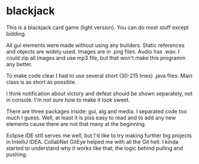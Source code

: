# blackjack
This is a blackjack card game (light version). You can do most stuff except bidding.

All gui elements were made without using any builders. Static references and objects are widely used. Images are in .png files. Audio has .wav. I could zip all images and use mp3 file, but that won't make this programm any better.

To make code clear I had to use several short (30-215 lines) .java files. Main class is as short as possible.

I think notification about victory and defeat should be shown separately, not in console. I'm not sure how to make it look sweet.

There are three packages inside: gui, alg and media. I separated code too much I guess. Well, at least it is piss easy to read and to add any new elements cause there are not that many at the beginning.

Eclipse IDE still serves me well, but I'd like to try making further big projects in IntelliJ IDEA. CollabNet GitEye helped me with all the Git hell. I kinda started to understand why it works like that, the logic behind pulling and pushing.
